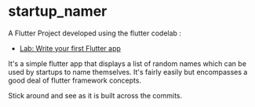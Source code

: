 # startup_namer

A Flutter Project developed using the flutter codelab : 
- [Lab: Write your first Flutter app](https://flutter.dev/docs/get-started/codelab)



It's a simple flutter app that displays a list of random names which can be used by startups to name themselves. It's fairly easily but encompasses a good deal of flutter framework concepts.

Stick around and see as it is built across the commits.